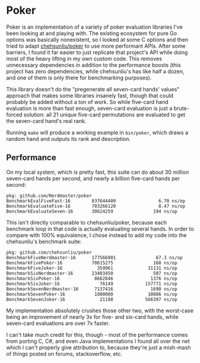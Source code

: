 # Poker

Poker is an implementation of a variety of poker evaluation libraries I've been
looking at and playing with.  The existing ecosystem for pure Go options was
basically nonexistent, so I looked at some C options and then tried to adapt
[chehsunliu/poker](https://github.com/chehsunliu/poker) to use more performant
APIs.  After some barriers, I found it far easier to just replicate that
project's API while doing most of the heavy lifting in my own custom code.
This removes  unnecessary dependencies in addition to the performance boosts
(this project has zero dependencies, while chehsunliu's has like half a dozen,
and one of them is only there for benchmarking purposes).

This library doesn't do the "pregenerate all seven-card hands' values" approach
that makes some libraries insanely fast, though that could probably be added
without a ton of work.  So while five-card hand evaluation is more than fast
enough, seven-card evaluation is just a brute-forced solution: all 21 unique
five-card permutations are evaluated to get the seven-card hand's real rank.

Running `make` will produce a working example in `bin/poker`, which draws a
random hand and outputs its rank and description.

## Performance

On my local system, which is pretty fast, this suite can do about 30 million
seven-card hands per second, and nearly a billion five-card hands per second:

```
pkg: github.com/Nerdmaster/poker
BenchmarkEvalFiveFast-16        837644409                6.70 ns/op
BenchmarkEvaluateFive-16        703266120                8.47 ns/op
BenchmarkEvaluateSeven-16       30624259               194 ns/op
```

This isn't directly comparable to chehsunliu/poker, because each benchmark loop
in that code is actually evaluating several hands.  In order to compare with
100% equivalence, I chose instead to add my code into the chehsunliu's
benchmark suite:

```
pkg: github.com/chehsunliu/poker
BenchmarkFiveNerdmaster-16      177566901               67.3 ns/op
BenchmarkFivePoker-16           70615275               168 ns/op
BenchmarkFiveJoker-16             359961             31131 ns/op
BenchmarkSixNerdmaster-16       23403450               507 ns/op
BenchmarkSixPoker-16             8662846              1376 ns/op
BenchmarkSixJoker-16               76149            157771 ns/op
BenchmarkSevenNerdmaster-16      7137416              1690 ns/op
BenchmarkSevenPoker-16           1000000             10886 ns/op
BenchmarkSevenJoker-16             21188            566397 ns/op
```

My implementation absolutely crushes those other two, with the worst-case being
an improvement of nearly 3x for five- and six-card hands, while seven-card
evaluations are over 7x faster.

I can't take much credit for this, though - most of the performance comes from
porting C, C#, and even Java implementations I found all over the net which I
can't properly give attribution to, because they're just a mish-mash of things
posted on forums, stackoverflow, etc.
